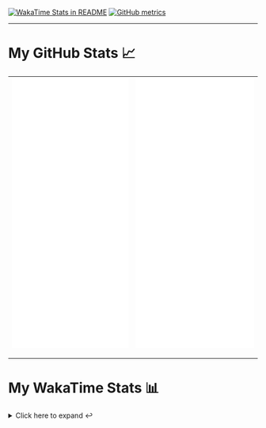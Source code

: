 [![WakaTime Stats in README](https://github.com/LOsioChico/LOsioChico/actions/workflows/waka.yml/badge.svg)](https://github.com/LOsioChico/LOsioChico/actions/workflows/waka.yml) [![GitHub metrics](https://github.com/LOsioChico/LOsioChico/actions/workflows/metrics.yml/badge.svg)](https://github.com/LOsioChico/LOsioChico/actions/workflows/metrics.yml)

---

# My GitHub Stats 📈

| ![](./assets/metrics.svg) | ![](./assets/metrics2.svg) |
| ------------------------- | -------------------------- |

---

# My WakaTime Stats 📊

<details>
<summary>Click here to expand ↩️</summary>
<br>

<!--START_SECTION:waka-->
![Code Time](http://img.shields.io/badge/Code%20Time-2%2C213%20hrs%2028%20mins-blue)

![Lines of code](https://img.shields.io/badge/From%20Hello%20World%20I%27ve%20Written-419.9%20thousand%20lines%20of%20code-blue)

**🐱 My GitHub Data** 

> 📦 696.0 kB Used in GitHub's Storage 
 > 
> 🚫 Not Opted to Hire
 > 
> 📜 29 Public Repositories 
 > 
> 🔑 33 Private Repositories 
 > 
**I'm a Night 🦉** 

```text
🌞 Morning                624 commits         ███░░░░░░░░░░░░░░░░░░░░░░   13.97 % 
🌆 Daytime                1399 commits        ████████░░░░░░░░░░░░░░░░░   31.32 % 
🌃 Evening                1541 commits        █████████░░░░░░░░░░░░░░░░   34.50 % 
🌙 Night                  903 commits         █████░░░░░░░░░░░░░░░░░░░░   20.21 % 
```
📅 **I'm Most Productive on Thursday** 

```text
Monday                   621 commits         ███░░░░░░░░░░░░░░░░░░░░░░   13.90 % 
Tuesday                  681 commits         ████░░░░░░░░░░░░░░░░░░░░░   15.25 % 
Wednesday                505 commits         ███░░░░░░░░░░░░░░░░░░░░░░   11.31 % 
Thursday                 817 commits         █████░░░░░░░░░░░░░░░░░░░░   18.29 % 
Friday                   676 commits         ████░░░░░░░░░░░░░░░░░░░░░   15.13 % 
Saturday                 750 commits         ████░░░░░░░░░░░░░░░░░░░░░   16.79 % 
Sunday                   417 commits         ██░░░░░░░░░░░░░░░░░░░░░░░   09.34 % 
```


📊 **This Week I Spent My Time On** 

```text
💬 Programming Languages: 
Astro                    8 hrs 2 mins        █████████░░░░░░░░░░░░░░░░   34.66 % 
TypeScript               6 hrs 33 mins       ███████░░░░░░░░░░░░░░░░░░   28.22 % 
JavaScript               2 hrs 53 mins       ███░░░░░░░░░░░░░░░░░░░░░░   12.46 % 
JSON                     1 hr 42 mins        ██░░░░░░░░░░░░░░░░░░░░░░░   07.33 % 
Java                     54 mins             █░░░░░░░░░░░░░░░░░░░░░░░░   03.92 % 
```

**I Mostly Code in TypeScript** 

```text
TypeScript               32 repos            ████████████░░░░░░░░░░░░░   48.48 % 
Scala                    9 repos             ███░░░░░░░░░░░░░░░░░░░░░░   13.64 % 
JavaScript               7 repos             ███░░░░░░░░░░░░░░░░░░░░░░   10.61 % 
CSS                      5 repos             ██░░░░░░░░░░░░░░░░░░░░░░░   07.58 % 
Astro                    4 repos             ██░░░░░░░░░░░░░░░░░░░░░░░   06.06 % 
```




 Last Updated on 05/06/2025 01:11:30 UTC
<!--END_SECTION:waka-->

## </details>

